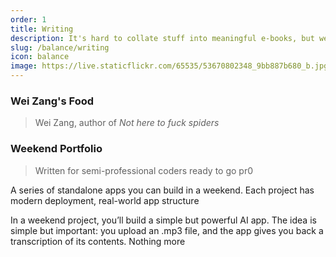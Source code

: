 ```yaml
---
order: 1
title: Writing
description: It's hard to collate stuff into meaningful e-books, but we've done our best
slug: /balance/writing
icon: balance
image: https://live.staticflickr.com/65535/53670802348_9bb887b680_b.jpg
---
```


### Wei Zang's Food

> Wei Zang, author of _Not here to fuck spiders_

### Weekend Portfolio

> Written for semi-professional coders ready to go pr0

A series of standalone apps you can build in a weekend. Each project has modern deployment, real-world app structure

In a weekend project, you’ll build a simple but powerful AI app. The idea is simple but important: you upload an .mp3 file, and the app gives you back a transcription of its contents. Nothing more

